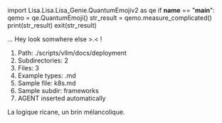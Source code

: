 
import Lisa.Lisa.Lisa_Genie.QuantumEmojiv2 as qe
if __name__ == "__main__":
  qemo = qe.QuantumEmoji()
  str_result = qemo.measure_complicated()
  print(str_result)
  exit(str_result)

... Hey look somwhere else >.< !

1. Path: ./scripts/vllm/docs/deployment
2. Subdirectories: 2
3. Files: 3
4. Example types: .md
5. Sample file: k8s.md
6. Sample subdir: frameworks
7. AGENT inserted automatically

La logique ricane, un brin mélancolique.
